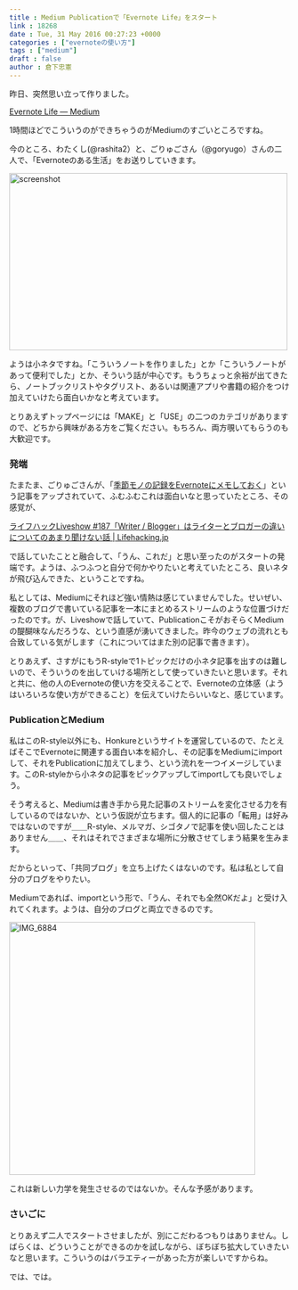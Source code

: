 ```yaml
---
title : Medium Publicationで「Evernote Life」をスタート
link : 18268
date : Tue, 31 May 2016 00:27:23 +0000
categories : ["evernoteの使い方"]
tags : ["medium"]
draft : false
author : 倉下忠憲
---
```


昨日、突然思い立って作りました。

<a href="https://medium.com/evernote-life">Evernote Life — Medium</a>

1時間ほどでこういうのができちゃうのがMediumのすごいところですね。

今のところ、わたくし(@rashita2）と、ごりゅごさん（@goryugo）さんの二人で、「Evernoteのある生活」をお送りしていきます。

<a href="https://rashita.net/blog/?attachment_id=18269" rel="attachment wp-att-18269"><img src="https://rashita.net/blog/wp-content/uploads/2016/05/screenshot16-500x318.png" alt="screenshot" width="500" height="318" class="alignnone size-medium wp-image-18269" /></a>

ようは小ネタですね。「こういうノートを作りました」とか「こういうノートがあって便利でした」とか、そういう話が中心です。もうちょっと余裕が出てきたら、ノートブックリストやタグリスト、あるいは関連アプリや書籍の紹介をつけ加えていけたら面白いかなと考えています。

とりあえずトップページには「MAKE」と「USE」の二つのカテゴリがありますので、どちから興味がある方をご覧ください。もちろん、両方覗いてもらうのも大歓迎です。

<H3>発端</H3>

たまたま、ごりゅごさんが、「<a href="https://medium.com/evernote-life/%E4%BB%8A%E6%97%A5%E5%BD%B9%E3%81%AB%E7%AB%8B%E3%81%A3%E3%81%9Fevernote-a0ef7f5bdf0a#.brd6hlput">季節モノの記録をEvernoteにメモしておく</a>」という記事をアップされていて、ふむふむこれは面白いなと思っていたところ、その感覚が、

<a href="http://lifehacking.jp/2016/05/liveshow187/">ライフハックLiveshow #187「Writer / Blogger」はライターとブロガーの違いについてのあまり聞けない話 | Lifehacking.jp</a>

で話していたことと融合して、「うん、これだ」と思い至ったのがスタートの発端です。ようは、ふつふつと自分で何かやりたいと考えていたところ、良いネタが飛び込んできた、ということですね。

私としては、Mediumにそれほど強い情熱は感じていませんでした。せいぜい、複数のブログで書いている記事を一本にまとめるストリームのような位置づけだったのです。が、Liveshowで話していて、PublicationこそがおそらくMediumの醍醐味なんだろうな、という直感が湧いてきました。昨今のウェブの流れとも合致している気がします（これについてはまた別の記事で書きます）。

とりあえず、さすがにもうR-styleで1トピックだけの小ネタ記事を出すのは難しいので、そういうのを出していける場所として使っていきたいと思います。それと共に、他の人のEvernoteの使い方を交えることで、Evernoteの立体感（ようはいろいろな使い方ができること）を伝えていけたらいいなと、感じています。

<H3>PublicationとMedium</H3>

私はこのR-style以外にも、Honkureというサイトを運営しているので、たとえばそこでEvernoteに関連する面白い本を紹介し、その記事をMediumにimportして、それをPublicationに加えてしまう、という流れを一つイメージしています。このR-styleから小ネタの記事をピックアップしてimportしても良いでしょう。

そう考えると、Mediumは書き手から見た記事のストリームを変化させる力を有しているのではないか、という仮説が立ちます。個人的に記事の「転用」は好みではないのですが＿＿R-style、メルマガ、シゴタノで記事を使い回したことはありません＿＿、それはそれでさまざまな場所に分散させてしまう結果を生みます。

だからといって、「共同ブログ」を立ち上げたくはないのです。私は私として自分のブログをやりたい。

Mediumであれば、importという形で、「うん、それでも全然OKだよ」と受け入れてくれます。ようは、自分のブログと両立できるのです。

<a href="https://rashita.net/blog/?attachment_id=18270" rel="attachment wp-att-18270"><img src="https://rashita.net/blog/wp-content/uploads/2016/05/IMG_6884.jpg" alt="IMG_6884" width="442" height="454" class="alignnone size-full wp-image-18270" /></a>

これは新しい力学を発生させるのではないか。そんな予感があります。

<H3>さいごに</H3>

とりあえず二人でスタートさせましたが、別にこだわるつもりはありません。しばらくは、どういうことができるのかを試しながら、ぼちぼち拡大していきたいなと思います。こういうのはバラエティーがあった方が楽しいですからね。

では、では。